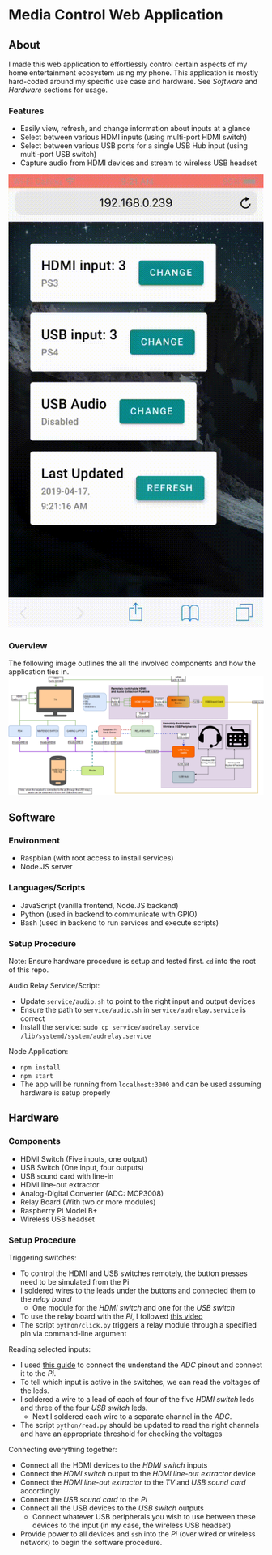 # Media Control Web Application

## About

I made this web application to effortlessly control certain aspects of my home entertainment ecosystem using my phone. This application is mostly hard-coded around my specific use case and hardware. See _Software_ and _Hardware_ sections for usage.

### Features

- Easily view, refresh, and change information about inputs at a glance
- Select between various HDMI inputs (using multi-port HDMI switch)
- Select between various USB ports for a single USB Hub input (using multi-port USB switch)
- Capture audio from HDMI devices and stream to wireless USB headset

![](https://raw.githubusercontent.com/gsaroya/mediacontrol/master/images/demo.gif)

### Overview

The following image outlines the all the involved components and how the application ties in.
![](https://raw.githubusercontent.com/gsaroya/mediacontrol/master/images/overview.png)

## Software

### Environment
- Raspbian (with root access to install services)
- Node.JS server

### Languages/Scripts
- JavaScript (vanilla frontend, Node.JS backend)
- Python (used in backend to communicate with GPIO)
- Bash (used in backend to run services and execute scripts)

### Setup Procedure

Note: Ensure hardware procedure is setup and tested first. `cd` into the root of this repo.

Audio Relay Service/Script:
- Update `service/audio.sh` to point to the right input and output devices
- Ensure the path to `service/audio.sh` in `service/audrelay.service` is correct
- Install the service: `sudo cp service/audrelay.service /lib/systemd/system/audrelay.service`

Node Application:
- `npm install`
- `npm start`
- The app will be running from `localhost:3000` and can be used assuming hardware is setup properly

## Hardware

### Components
- HDMI Switch (Five inputs, one output)
- USB Switch (One input, four outputs)
- USB sound card with line-in
- HDMI line-out extractor
- Analog-Digital Converter (ADC: MCP3008)
- Relay Board (With two or more modules)
- Raspberry Pi Model B+
- Wireless USB headset

### Setup Procedure

Triggering switches:
- To control the HDMI and USB switches remotely, the button presses need to be simulated from the Pi
- I soldered wires to the leads under the buttons and connected them to the _relay board_
  - One module for the _HDMI switch_ and one for the _USB switch_
- To use the relay board with the _Pi_, I followed [this video](https://www.youtube.com/watch?v=OQyntQLazMU)
- The script `python/click.py` triggers a relay module through a specified pin via command-line argument

Reading selected inputs:
- I used [this guide](https://projects.raspberrypi.org/en/projects/physical-computing/14) to connect the understand the _ADC_ pinout and connect it to the _Pi_.
- To tell which input is active in the switches, we can read the voltages of the leds.
- I soldered a wire to a lead of each of four of the five _HDMI switch_ leds and three of the four _USB switch_ leds. 
  - Next I soldered each wire to a separate channel in the _ADC_.
- The script `python/read.py` should be updated to read the right channels and have an appropriate threshold for checking the voltages

Connecting everything together:
- Connect all the HDMI devices to the _HDMI switch_ inputs
- Connect the _HDMI switch_ output to the _HDMI line-out extractor_ device
- Connect the _HDMI line-out extractor_ to the _TV_ and _USB sound card_ accordingly
- Connect the _USB sound card_ to the _Pi_
- Connect all the USB devices to the _USB switch_ outputs
  - Connect whatever USB peripherals you wish to use between these devices to the input (in my case, the wireless USB headset)
- Provide power to all devices and `ssh` into the _Pi_ (over wired or wireless network) to begin the software procedure.
